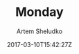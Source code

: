 ---
title: "Monday"
github: https://github.com/artemsheludko/monday
demo: http://artemsheludko.pw/monday
author: Artem Sheludko

ssg:
  - Jekyll
cms:
  - No Cms
date: 2017-03-10T15:42:27Z
github_branch: master
description: "Monday is a minimal and 100% free blog template for Jekyll"
---